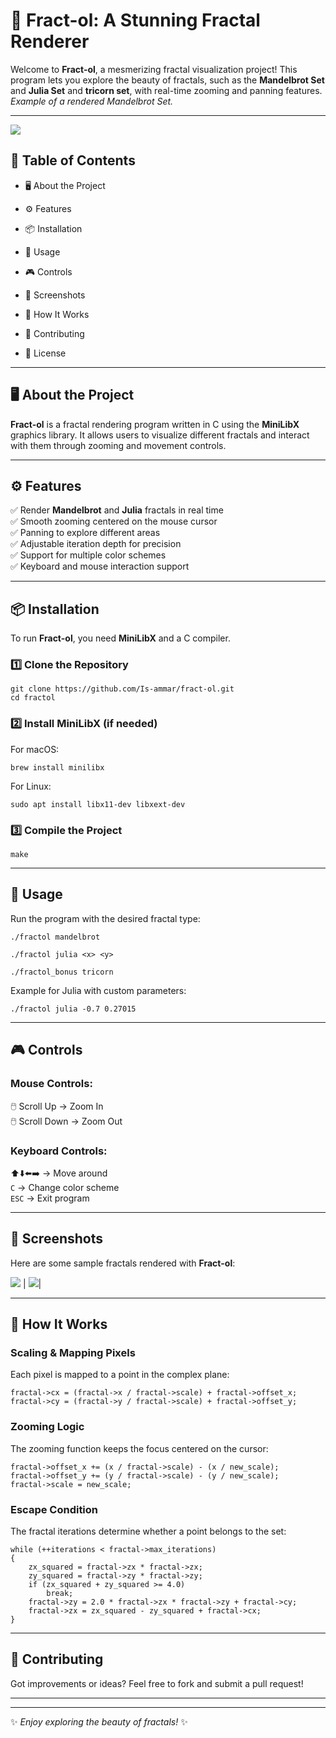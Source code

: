 🌌 Fract-ol: A Stunning Fractal Renderer
========================================

Welcome to **Fract-ol**, a mesmerizing fractal visualization project! This program lets you explore the beauty of fractals, such as the **Mandelbrot Set** and **Julia Set** and **tricorn set**, with real-time zooming and panning features.\
*Example of a rendered Mandelbrot Set.*

* * * * *

![](screenshots/julia2.png)

📖 Table of Contents
--------------------

-   🖥️ About the Project

-   ⚙️ Features

-   📦 Installation

-   🚀 Usage

-   🎮 Controls

-   📸 Screenshots

-   🔧 How It Works

-   🤝 Contributing

-   📜 License

* * * * *

🖥️ About the Project
---------------------

**Fract-ol** is a fractal rendering program written in C using the **MiniLibX** graphics library. It allows users to visualize different fractals and interact with them through zooming and movement controls.

* * * * *

⚙️ Features
-----------

✅ Render **Mandelbrot** and **Julia** fractals in real time\
✅ Smooth zooming centered on the mouse cursor\
✅ Panning to explore different areas\
✅ Adjustable iteration depth for precision\
✅ Support for multiple color schemes\
✅ Keyboard and mouse interaction support

* * * * *

📦 Installation
---------------

To run **Fract-ol**, you need **MiniLibX** and a C compiler.

### **1️⃣ Clone the Repository**

```
git clone https://github.com/Is-ammar/fract-ol.git
cd fractol
```

### **2️⃣ Install MiniLibX (if needed)**

For macOS:

```
brew install minilibx
```

For Linux:

```
sudo apt install libx11-dev libxext-dev
```

### **3️⃣ Compile the Project**

```
make
```

* * * * *

🚀 Usage
--------

Run the program with the desired fractal type:

```
./fractol mandelbrot
```

```
./fractol julia <x> <y>
```
```
./fractol_bonus tricorn
```
Example for Julia with custom parameters:

```
./fractol julia -0.7 0.27015
```

* * * * *

🎮 Controls
-----------

### **Mouse Controls:**

🖱️ Scroll Up → Zoom In\
🖱️ Scroll Down → Zoom Out

### **Keyboard Controls:**

⬆️⬇️⬅️➡️ → Move around\
`C` → Change color scheme\
`ESC` → Exit program

* * * * *

📸 Screenshots
--------------

Here are some sample fractals rendered with **Fract-ol**:

 ![](screenshots/mandelbrot.png) |  ![](screenshots/julia.png)|

* * * * *

🔧 How It Works
---------------

### **Scaling & Mapping Pixels**

Each pixel is mapped to a point in the complex plane:

```
fractal->cx = (fractal->x / fractal->scale) + fractal->offset_x;
fractal->cy = (fractal->y / fractal->scale) + fractal->offset_y;
```

### **Zooming Logic**

The zooming function keeps the focus centered on the cursor:

```
fractal->offset_x += (x / fractal->scale) - (x / new_scale);
fractal->offset_y += (y / fractal->scale) - (y / new_scale);
fractal->scale = new_scale;
```

### **Escape Condition**

The fractal iterations determine whether a point belongs to the set:

```
while (++iterations < fractal->max_iterations)
{
    zx_squared = fractal->zx * fractal->zx;
    zy_squared = fractal->zy * fractal->zy;
    if (zx_squared + zy_squared >= 4.0)
        break;
    fractal->zy = 2.0 * fractal->zx * fractal->zy + fractal->cy;
    fractal->zx = zx_squared - zy_squared + fractal->cx;
}
```

* * * * *

🤝 Contributing
---------------

Got improvements or ideas? Feel free to fork and submit a pull request!

* * * * *

* * * * *

✨ *Enjoy exploring the beauty of fractals!* ✨
